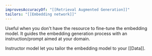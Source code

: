```yaml
---
improvesAccuracyOf: "[[Retrieval Augmented Generation]]"
tailors: "[[Embedding network]]"
---
```


Useful when you don't have the resource to fine-tune the embedding model. It guides the embedding generation process with an instruction/prompt aimed at your domain. 

Instructor model let you tailor the embedding model to your [[Data]]. 